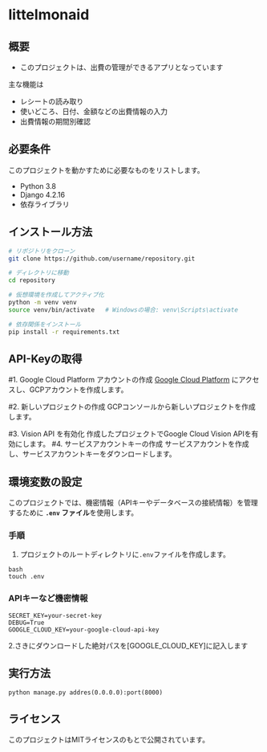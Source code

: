 # littelmonaid


## 概要
- このプロジェクトは、出費の管理ができるアプリとなっています

主な機能は
  - レシートの読み取り
  - 使いどころ、日付、金額などの出費情報の入力
  - 出費情報の期間別確認


## 必要条件

このプロジェクトを動かすために必要なものをリストします。

- Python 3.8
- Django 4.2.16
- 依存ライブラリ

## インストール方法


```bash
# リポジトリをクローン
git clone https://github.com/username/repository.git

# ディレクトリに移動
cd repository

# 仮想環境を作成してアクティブ化
python -m venv venv
source venv/bin/activate   # Windowsの場合: venv\Scripts\activate

# 依存関係をインストール
pip install -r requirements.txt
```
## API-Keyの取得

#1. Google Cloud Platform アカウントの作成
[Google Cloud Platform](https://cloud.google.com/?hl=ja) にアクセスし、GCPアカウントを作成します。

#2. 新しいプロジェクトの作成
GCPコンソールから新しいプロジェクトを作成します。

#3. Vision API を有効化
作成したプロジェクトでGoogle Cloud Vision APIを有効にします。
#4. サービスアカウントキーの作成
サービスアカウントを作成し、サービスアカウントキーをダウンロードします。

## 環境変数の設定

このプロジェクトでは、機密情報（APIキーやデータベースの接続情報）を管理するために **`.env` ファイル**を使用します。

### **手順**

1. プロジェクトのルートディレクトリに`.env`ファイルを作成します。
```
bash
touch .env
```
### APIキーなど機密情報
```
SECRET_KEY=your-secret-key
DEBUG=True
GOOGLE_CLOUD_KEY=your-google-cloud-api-key
```
2.さきにダウンロードした絶対パスを[GOOGLE_CLOUD_KEY]に記入します

## 実行方法
```
python manage.py addres(0.0.0.0):port(8000)
```
## ライセンス

このプロジェクトはMITライセンスのもとで公開されています。

